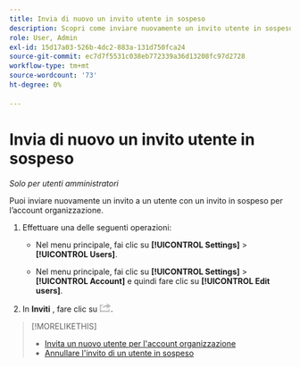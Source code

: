 ```yaml
---
title: Invia di nuovo un invito utente in sospeso
description: Scopri come inviare nuovamente un invito utente in sospeso.
role: User, Admin
exl-id: 15d17a03-526b-4dc2-883a-131d750fca24
source-git-commit: ec7d7f5531c038eb772339a36d13208fc97d2728
workflow-type: tm+mt
source-wordcount: '73'
ht-degree: 0%

---
```


# Invia di nuovo un invito utente in sospeso

*Solo per utenti amministratori*

Puoi inviare nuovamente un invito a un utente con un invito in sospeso per l’account organizzazione.

1. Effettuare una delle seguenti operazioni:

   * Nel menu principale, fai clic su **[!UICONTROL Settings]** > **[!UICONTROL Users]**.

   * Nel menu principale, fai clic su **[!UICONTROL Settings]** > **[!UICONTROL Account]** e quindi fare clic su **[!UICONTROL Edit users]**.

1. In **Inviti** , fare clic su ![Invia di nuovo](/help/dsp/assets/resend.png).

>[!MORELIKETHIS]
>
>* [Invita un nuovo utente per l&#39;account organizzazione](user-invite.md)
>* [Annullare l&#39;invito di un utente in sospeso](user-uninvite.md)

<!-- >* [Edit User Permissions or Delete a User](user-edit.md) -->
